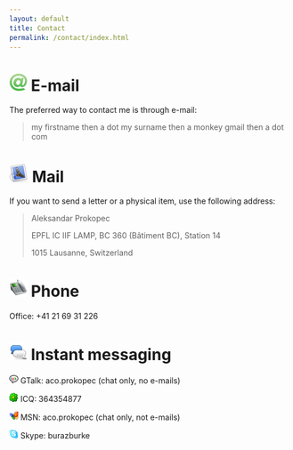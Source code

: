 ```yaml
---
layout: default
title: Contact
permalink: /contact/index.html
---
```



# ![e-mail](/resources/images/email.png) E-mail

The preferred way to contact me is through e-mail:

> my firstname then a dot my surname then a monkey gmail then a dot com


# ![post](/resources/images/post.png) Mail

If you want to send a letter or a physical item, use the following address:


> Aleksandar Prokopec
>
> EPFL IC IIF LAMP, BC 360 (Bâtiment BC), Station 14
>
> 1015 Lausanne, Switzerland


# ![phone](/resources/images/phone.png) Phone

Office: +41 21 69 31 226


# ![im](/resources/images/im.png) Instant messaging

![im](/resources/images/gtalk.png) GTalk: aco.prokopec (chat only, no e-mails)

![im](/resources/images/icq.png) ICQ: 364354877

![im](/resources/images/msn.png) MSN: aco.prokopec (chat only, not e-mails)

![im](/resources/images/skype.png) Skype: burazburke





